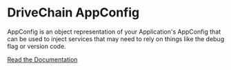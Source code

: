 DriveChain AppConfig
====================

AppConfig is an object representation of your Application's AppConfig that
can be used to inject services that may need to rely on things like the debug
flag or version code.

[Read the Documentation](https://drivechain.inkapplications.com/app-config)
